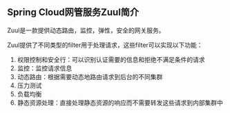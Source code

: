 ## Spring Cloud网管服务Zuul简介

Zuul是一款提供动态路由，监控，弹性，安全的网关服务。

Zuul提供了不同类型的filter用于处理请求，这些filter可以实现以下功能：

1. 权限控制和安全行：可以识别认证需要的信息和拒绝不满足条件的请求
2. 监控：监控请求信息
3. 动态路由：根据需要动态地路由请求到后台的不同集群
4. 压力测试
5. 负载均衡
6. 静态资源处理：直接处理静态资源的响应而不需要转发这些请求到内部集群中















